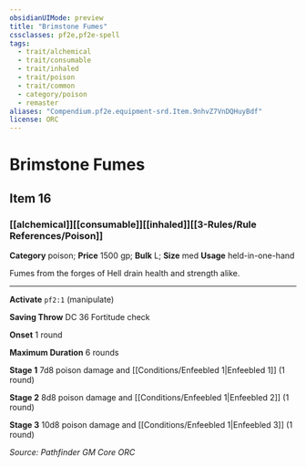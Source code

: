 ```yaml
---
obsidianUIMode: preview
title: "Brimstone Fumes"
cssclasses: pf2e,pf2e-spell
tags:
  - trait/alchemical
  - trait/consumable
  - trait/inhaled
  - trait/poison
  - trait/common
  - category/poison
  - remaster
aliases: "Compendium.pf2e.equipment-srd.Item.9nhvZ7VnDQHuyBdf"
license: ORC
---
```

# Brimstone Fumes
## Item 16
### [[alchemical]][[consumable]][[inhaled]][[3-Rules/Rule References/Poison]]

**Category** poison; 
**Price** 1500 gp; 
**Bulk** L; **Size** med
**Usage** held-in-one-hand

Fumes from the forges of Hell drain health and strength alike.

* * *

**Activate** `pf2:1` (manipulate)

**Saving Throw** DC 36 Fortitude check

**Onset** 1 round

**Maximum Duration** 6 rounds

**Stage 1** 7d8 poison damage and [[Conditions/Enfeebled 1|Enfeebled 1]] (1 round)

**Stage 2** 8d8 poison damage and [[Conditions/Enfeebled 1|Enfeebled 2]] (1 round)

**Stage 3** 10d8 poison damage and [[Conditions/Enfeebled 1|Enfeebled 3]] (1 round)

*Source: Pathfinder GM Core*
*ORC*